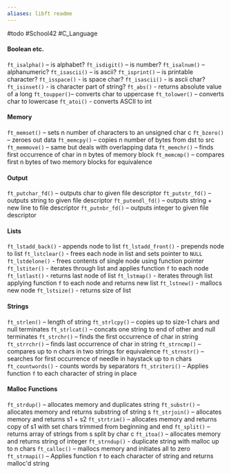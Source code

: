 ```yaml
---
aliases: libft readme
---
```

#todo #School42 #C_Language 

#### Boolean etc.
`ft_isalpha()` – is alphabet?
`ft_isdigit()` – is number?
`ft_isalnum()` – alphanumeric?
`ft_isascii()` – is ascii?
`ft_isprint()` – is printable character?
`ft_isspace()` - is space char?
`ft_isascii()` - is ascii char?
`ft_isinset()` - is character part of string?
`ft_abs()` -         returns absolute value of a long
`ft_toupper()`–  converts char to uppercase
`ft_tolower()` – converts char to lowercase
`ft_atoi()` -        converts ASCII to int
#### Memory
`ft_memset()` –   sets n number of characters to an unsigned char c
`ft_bzero()` –     zeroes out data
`ft_memcpy()` –   copies n number of bytes from dst to src
`ft_memmove()` – same but deals with overlapping data
`ft_memchr()` –   finds first occurrence of char in n bytes of memory block
`ft_memcmp()` –   compares first n bytes of two memory blocks for equivalence
#### Output
`ft_putchar_fd()` – outputs char to given file descriptor 
`ft_putstr_fd()` –   outputs string to given file descriptor
`ft_putendl_fd()` – outputs string + new line to file descriptor
`ft_putnbr_fd()` –   outputs integer to given file descriptor
#### Lists
`ft_lstadd_back()` -   appends node to list
`ft_lstadd_front()` - prepends node to list
`ft_lstclear()` -         frees each node in list and sets pointer to `NULL`
`ft_lstdelone()` -       frees contents of single node using function pointer
`ft_lstiter()` -           iterates through list and applies function `f` to each node
`ft_lstlast()` -           returns last node of list
`ft_lstmap()` -             iterates through list applying function `f` to each node and returns new list
`ft_lstnew()` -             mallocs new node
`ft_lstsize()` -           returns size of list
#### Strings
`ft_strlen()` –   length of string
`ft_strlcpy()` – copies up to size-1 chars and null terminates
`ft_strlcat()` – concats one string to end of other and null terminates
`ft_strchr()` –   finds the first occurrence of char in string
`ft_strrchr()` – finds last occurrence of char in string
`ft_strncmp()` – compares up to n chars in two strings for equivalence
`ft_strnstr()` – searches for first occurrence of needle in haystack up to n chars
`ft_countwords()` - counts words by separators
`ft_striteri()` – Applies function `f` to each character of string in place
#### Malloc Functions
`ft_strdup()` –   allocates memory and duplicates string
`ft_substr()` –   allocates memory and returns substring of string s
`ft_strjoin()` – allocates memory and returns s1 + s2
`ft_strtrim()` – allocates memory and returns copy of s1 with set chars trimmed from beginning and end
`ft_split()` – returns array of strings from s split by char c
`ft_itoa()` –       allocates memory and returns string of integer
`ft_strndup()` - duplicate string with malloc up to n chars
`ft_calloc()` –   mallocs memory and initiates all to zero
`ft_strmapi()` – Applies function `f` to each character of string and returns malloc'd string